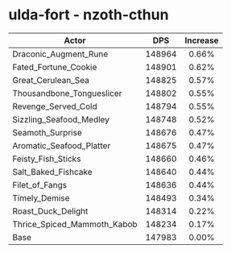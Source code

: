 # ulda-fort - nzoth-cthun
| Actor | DPS | Increase |
|---|:---:|:---:|
|Draconic_Augment_Rune|148964|0.66%|
|Fated_Fortune_Cookie|148901|0.62%|
|Great_Cerulean_Sea|148825|0.57%|
|Thousandbone_Tongueslicer|148802|0.55%|
|Revenge_Served_Cold|148794|0.55%|
|Sizzling_Seafood_Medley|148748|0.52%|
|Seamoth_Surprise|148676|0.47%|
|Aromatic_Seafood_Platter|148675|0.47%|
|Feisty_Fish_Sticks|148660|0.46%|
|Salt_Baked_Fishcake|148640|0.44%|
|Filet_of_Fangs|148636|0.44%|
|Timely_Demise|148493|0.34%|
|Roast_Duck_Delight|148314|0.22%|
|Thrice_Spiced_Mammoth_Kabob|148234|0.17%|
|Base|147983|0.00%|
